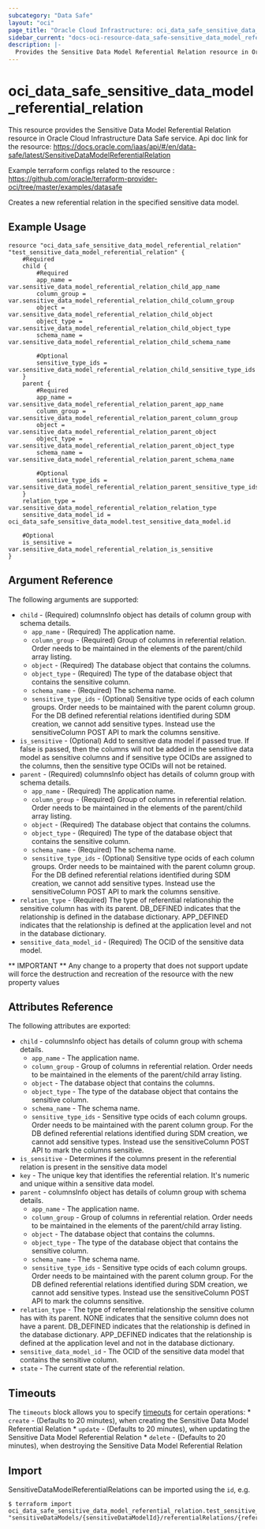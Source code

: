 ```yaml
---
subcategory: "Data Safe"
layout: "oci"
page_title: "Oracle Cloud Infrastructure: oci_data_safe_sensitive_data_model_referential_relation"
sidebar_current: "docs-oci-resource-data_safe-sensitive_data_model_referential_relation"
description: |-
  Provides the Sensitive Data Model Referential Relation resource in Oracle Cloud Infrastructure Data Safe service
---
```


# oci_data_safe_sensitive_data_model_referential_relation
This resource provides the Sensitive Data Model Referential Relation resource in Oracle Cloud Infrastructure Data Safe service.
Api doc link for the resource: https://docs.oracle.com/iaas/api/#/en/data-safe/latest/SensitiveDataModelReferentialRelation

Example terraform configs related to the resource : https://github.com/oracle/terraform-provider-oci/tree/master/examples/datasafe

Creates a new referential relation in the specified sensitive data model.


## Example Usage

```hcl
resource "oci_data_safe_sensitive_data_model_referential_relation" "test_sensitive_data_model_referential_relation" {
	#Required
	child {
		#Required
		app_name = var.sensitive_data_model_referential_relation_child_app_name
		column_group = var.sensitive_data_model_referential_relation_child_column_group
		object = var.sensitive_data_model_referential_relation_child_object
		object_type = var.sensitive_data_model_referential_relation_child_object_type
		schema_name = var.sensitive_data_model_referential_relation_child_schema_name

		#Optional
		sensitive_type_ids = var.sensitive_data_model_referential_relation_child_sensitive_type_ids
	}
	parent {
		#Required
		app_name = var.sensitive_data_model_referential_relation_parent_app_name
		column_group = var.sensitive_data_model_referential_relation_parent_column_group
		object = var.sensitive_data_model_referential_relation_parent_object
		object_type = var.sensitive_data_model_referential_relation_parent_object_type
		schema_name = var.sensitive_data_model_referential_relation_parent_schema_name

		#Optional
		sensitive_type_ids = var.sensitive_data_model_referential_relation_parent_sensitive_type_ids
	}
	relation_type = var.sensitive_data_model_referential_relation_relation_type
	sensitive_data_model_id = oci_data_safe_sensitive_data_model.test_sensitive_data_model.id

	#Optional
	is_sensitive = var.sensitive_data_model_referential_relation_is_sensitive
}
```

## Argument Reference

The following arguments are supported:

* `child` - (Required) columnsInfo object has details of column group with schema details.
	* `app_name` - (Required) The application name.
	* `column_group` - (Required) Group of columns in referential relation. Order needs to be maintained in the elements of the parent/child array listing. 
	* `object` - (Required) The database object that contains the columns.
	* `object_type` - (Required) The type of the database object that contains the sensitive column.
	* `schema_name` - (Required) The schema name.
	* `sensitive_type_ids` - (Optional) Sensitive type ocids of each column groups. Order needs to be maintained with the parent column group. For the DB defined referential relations identified during SDM creation, we cannot add sensitive types.  Instead use the sensitiveColumn POST API to mark the columns sensitive. 
* `is_sensitive` - (Optional) Add to sensitive data model if passed true. If false is passed, then the columns will not be added in the sensitive data model as sensitive columns and  if sensitive type OCIDs are assigned to the columns, then the sensitive type OCIDs will not be retained. 
* `parent` - (Required) columnsInfo object has details of column group with schema details.
	* `app_name` - (Required) The application name.
	* `column_group` - (Required) Group of columns in referential relation. Order needs to be maintained in the elements of the parent/child array listing. 
	* `object` - (Required) The database object that contains the columns.
	* `object_type` - (Required) The type of the database object that contains the sensitive column.
	* `schema_name` - (Required) The schema name.
	* `sensitive_type_ids` - (Optional) Sensitive type ocids of each column groups. Order needs to be maintained with the parent column group. For the DB defined referential relations identified during SDM creation, we cannot add sensitive types.  Instead use the sensitiveColumn POST API to mark the columns sensitive. 
* `relation_type` - (Required) The type of referential relationship the sensitive column has with its parent.  DB_DEFINED indicates that the relationship is defined in the database dictionary.  APP_DEFINED indicates that the relationship is defined at the application level and not in the database dictionary. 
* `sensitive_data_model_id` - (Required) The OCID of the sensitive data model.


** IMPORTANT **
Any change to a property that does not support update will force the destruction and recreation of the resource with the new property values

## Attributes Reference

The following attributes are exported:

* `child` - columnsInfo object has details of column group with schema details.
	* `app_name` - The application name.
	* `column_group` - Group of columns in referential relation. Order needs to be maintained in the elements of the parent/child array listing. 
	* `object` - The database object that contains the columns.
	* `object_type` - The type of the database object that contains the sensitive column.
	* `schema_name` - The schema name.
	* `sensitive_type_ids` - Sensitive type ocids of each column groups. Order needs to be maintained with the parent column group. For the DB defined referential relations identified during SDM creation, we cannot add sensitive types.  Instead use the sensitiveColumn POST API to mark the columns sensitive. 
* `is_sensitive` - Determines if the columns present in the referential relation is present in the sensitive data model
* `key` - The unique key that identifies the referential relation. It's numeric and unique within a sensitive data model.
* `parent` - columnsInfo object has details of column group with schema details.
	* `app_name` - The application name.
	* `column_group` - Group of columns in referential relation. Order needs to be maintained in the elements of the parent/child array listing. 
	* `object` - The database object that contains the columns.
	* `object_type` - The type of the database object that contains the sensitive column.
	* `schema_name` - The schema name.
	* `sensitive_type_ids` - Sensitive type ocids of each column groups. Order needs to be maintained with the parent column group. For the DB defined referential relations identified during SDM creation, we cannot add sensitive types.  Instead use the sensitiveColumn POST API to mark the columns sensitive. 
* `relation_type` - The type of referential relationship the sensitive column has with its parent. NONE indicates that the sensitive column does not have a parent. DB_DEFINED indicates that the relationship is defined in the database dictionary. APP_DEFINED indicates that the relationship is defined at the application level and not in the database dictionary. 
* `sensitive_data_model_id` - The OCID of the sensitive data model that contains the sensitive column.
* `state` - The current state of the referential relation.

## Timeouts

The `timeouts` block allows you to specify [timeouts](https://registry.terraform.io/providers/oracle/oci/latest/docs/guides/changing_timeouts) for certain operations:
	* `create` - (Defaults to 20 minutes), when creating the Sensitive Data Model Referential Relation
	* `update` - (Defaults to 20 minutes), when updating the Sensitive Data Model Referential Relation
	* `delete` - (Defaults to 20 minutes), when destroying the Sensitive Data Model Referential Relation


## Import

SensitiveDataModelReferentialRelations can be imported using the `id`, e.g.

```
$ terraform import oci_data_safe_sensitive_data_model_referential_relation.test_sensitive_data_model_referential_relation "sensitiveDataModels/{sensitiveDataModelId}/referentialRelations/{referentialRelationKey}" 
```

